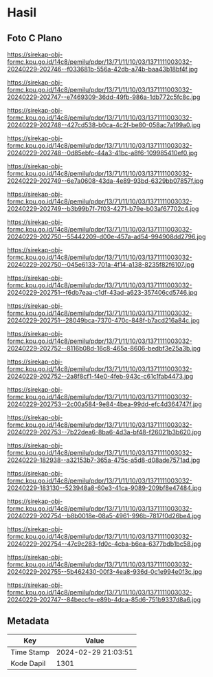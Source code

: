 # Hasil

## Foto C Plano

https://sirekap-obj-formc.kpu.go.id/14c8/pemilu/pdpr/13/71/11/10/03/1371111003032-20240229-202746--f033681b-556a-42db-a74b-baa43b18bf4f.jpg

https://sirekap-obj-formc.kpu.go.id/14c8/pemilu/pdpr/13/71/11/10/03/1371111003032-20240229-202747--e7469309-36dd-49fb-986a-1db772c5fc8c.jpg

https://sirekap-obj-formc.kpu.go.id/14c8/pemilu/pdpr/13/71/11/10/03/1371111003032-20240229-202748--427cd538-b0ca-4c2f-be80-058ac7a199a0.jpg

https://sirekap-obj-formc.kpu.go.id/14c8/pemilu/pdpr/13/71/11/10/03/1371111003032-20240229-202748--0d85ebfc-44a3-41bc-a8f6-109985410ef0.jpg

https://sirekap-obj-formc.kpu.go.id/14c8/pemilu/pdpr/13/71/11/10/03/1371111003032-20240229-202749--6e7a0608-43da-4e89-93bd-6329bb07857f.jpg

https://sirekap-obj-formc.kpu.go.id/14c8/pemilu/pdpr/13/71/11/10/03/1371111003032-20240229-202749--b3b99b7f-7f03-4271-b79e-b03af67702c4.jpg

https://sirekap-obj-formc.kpu.go.id/14c8/pemilu/pdpr/13/71/11/10/03/1371111003032-20240229-202750--55442209-d00e-457a-ad54-994908dd2796.jpg

https://sirekap-obj-formc.kpu.go.id/14c8/pemilu/pdpr/13/71/11/10/03/1371111003032-20240229-202750--045e6133-701a-4f14-a138-8235f82f6107.jpg

https://sirekap-obj-formc.kpu.go.id/14c8/pemilu/pdpr/13/71/11/10/03/1371111003032-20240229-202751--f6db7eaa-c1df-43ad-a623-357406cd5746.jpg

https://sirekap-obj-formc.kpu.go.id/14c8/pemilu/pdpr/13/71/11/10/03/1371111003032-20240229-202751--28049bca-7370-470c-848f-b7acd216a84c.jpg

https://sirekap-obj-formc.kpu.go.id/14c8/pemilu/pdpr/13/71/11/10/03/1371111003032-20240229-202752--8116b08d-16c8-465a-8606-bedbf3e25a3b.jpg

https://sirekap-obj-formc.kpu.go.id/14c8/pemilu/pdpr/13/71/11/10/03/1371111003032-20240229-202752--2a8f8cf1-f4e0-4feb-943c-c61c1fab4473.jpg

https://sirekap-obj-formc.kpu.go.id/14c8/pemilu/pdpr/13/71/11/10/03/1371111003032-20240229-202753--2c00a584-9e84-4bea-99dd-efc4d364747f.jpg

https://sirekap-obj-formc.kpu.go.id/14c8/pemilu/pdpr/13/71/11/10/03/1371111003032-20240229-202753--7b22dea6-8ba6-4d3a-bf48-f26021b3b620.jpg

https://sirekap-obj-formc.kpu.go.id/14c8/pemilu/pdpr/13/71/11/10/03/1371111003032-20240229-182938--a32153b7-365a-475c-a5d8-d08ade7571ad.jpg

https://sirekap-obj-formc.kpu.go.id/14c8/pemilu/pdpr/13/71/11/10/03/1371111003032-20240229-183130--523948a8-60e3-41ca-9089-209bf8e47484.jpg

https://sirekap-obj-formc.kpu.go.id/14c8/pemilu/pdpr/13/71/11/10/03/1371111003032-20240229-202754--b8b0018e-08a5-4961-996b-7817f0d26be4.jpg

https://sirekap-obj-formc.kpu.go.id/14c8/pemilu/pdpr/13/71/11/10/03/1371111003032-20240229-202754--47c9c283-fd0c-4cba-b6ea-6377bdb1bc58.jpg

https://sirekap-obj-formc.kpu.go.id/14c8/pemilu/pdpr/13/71/11/10/03/1371111003032-20240229-202755--5b462430-00f3-4ea8-936d-0c1e994e0f3c.jpg

https://sirekap-obj-formc.kpu.go.id/14c8/pemilu/pdpr/13/71/11/10/03/1371111003032-20240229-202747--84beccfe-e89b-4dca-85d6-751b9337d8a6.jpg


## Metadata

| Key        | Value               |
| ---------- | ------------------- |
| Time Stamp | 2024-02-29 21:03:51 |
| Kode Dapil | 1301                |



